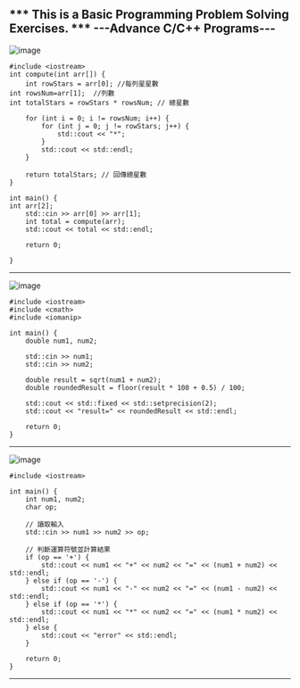 *** This is a Basic Programming Problem Solving Exercises. ***
---Advance C/C++ Programs---
--------------------------------------------------------------
![image](https://github.com/user-attachments/assets/75ca41b6-8c54-43bc-b7ed-997d97265b0d)
```
#include <iostream>
int compute(int arr[]) {
    int rowStars = arr[0]; //每列星星數
int rowsNum=arr[1];  //列數
int totalStars = rowStars * rowsNum; // 總星數

    for (int i = 0; i != rowsNum; i++) {
        for (int j = 0; j != rowStars; j++) {
            std::cout << "*";
        }
        std::cout << std::endl;
    }

    return totalStars; // 回傳總星數
}

int main() {
int arr[2];
    std::cin >> arr[0] >> arr[1];
    int total = compute(arr);
    std::cout << total << std::endl;

    return 0;

}
```
--------------------------------------------------------------
![image](https://github.com/user-attachments/assets/81a51561-8786-48e1-83cf-09757c3446cf)
```
#include <iostream>
#include <cmath>  
#include <iomanip>  

int main() {
    double num1, num2;

    std::cin >> num1;
    std::cin >> num2;

    double result = sqrt(num1 + num2);
    double roundedResult = floor(result * 100 + 0.5) / 100;

    std::cout << std::fixed << std::setprecision(2);
    std::cout << "result=" << roundedResult << std::endl;

    return 0;
}
```
--------------------------------------------------------------
![image](https://github.com/user-attachments/assets/53c35e6d-0610-4683-8684-e69d27659efd)

```
#include <iostream>

int main() {
    int num1, num2;
    char op;

    // 讀取輸入
    std::cin >> num1 >> num2 >> op;

    // 判斷運算符號並計算結果
    if (op == '+') {
        std::cout << num1 << "+" << num2 << "=" << (num1 + num2) << std::endl;
    } else if (op == '-') {
        std::cout << num1 << "-" << num2 << "=" << (num1 - num2) << std::endl;
    } else if (op == '*') {
        std::cout << num1 << "*" << num2 << "=" << (num1 * num2) << std::endl;
    } else {
        std::cout << "error" << std::endl;
    }

    return 0;
}
```

--------------------------------------------------------------

```

```











